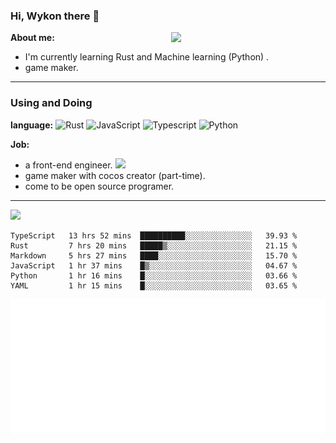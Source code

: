 ### Hi, Wykon there 👋

<img align="right" width="49%" src="https://github-readme-stats.vercel.app/api?username=weykon&theme=solarized-light&show_icons=true&count_private=true&include_all_commits=true">

**About me:**
+ I'm currently learning Rust and Machine learning (Python) .
+ game maker.
---

### Using and Doing

**language:**
![Rust](http://img.shields.io/badge/-Rust-D2B48?style=flat-square&logo=Rust&logoColor=000000)
![JavaScript](https://img.shields.io/badge/-JavaScript-%23F7DF1C?style=flat-square&logo=javascript&logoColor=ffff4a&color=d1b01f)
![Typescript](http://img.shields.io/badge/-Typescript-ff69b4?style=flat-square&logo=Typescript&logoColor=white)
![Python](http://img.shields.io/badge/-Python-purple?style=flat-square&logo=Python&logoColor=pink)

**Job:**
- a front-end engineer. ![](https://img.shields.io/badge/%20-React-blue)
- game maker with cocos creator (part-time).
- come to be open source programer.

--- 

<img src="https://github-readme-stats.vercel.app/api/top-langs/?username=weykon&layout=compact">

<!--START_SECTION:waka-->

```text
TypeScript   13 hrs 52 mins  ██████████░░░░░░░░░░░░░░░   39.93 %
Rust         7 hrs 20 mins   █████▒░░░░░░░░░░░░░░░░░░░   21.15 %
Markdown     5 hrs 27 mins   ████░░░░░░░░░░░░░░░░░░░░░   15.70 %
JavaScript   1 hr 37 mins    █▒░░░░░░░░░░░░░░░░░░░░░░░   04.67 %
Python       1 hr 16 mins    █░░░░░░░░░░░░░░░░░░░░░░░░   03.66 %
YAML         1 hr 15 mins    █░░░░░░░░░░░░░░░░░░░░░░░░   03.65 %
```

<!--END_SECTION:waka-->

![code the day](./metrics.plugin.code.svg)
